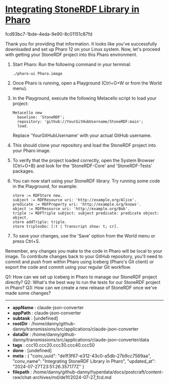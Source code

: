 # [Integrating StoneRDF Library in Pharo](https://claude.ai/chat/de1f3f67-e312-43c0-a5db-27b9cc7569aa)

fcd93bc7-1bde-4eda-9e90-8c01151c87fd

 Thank you for providing that information. It looks like you've successfully downloaded and set up Pharo 12 on your Linux system. Now, let's proceed with getting your StoneRDF project into this Pharo environment.

1. Start Pharo:
   Run the following command in your terminal:
   ```
   ./pharo-ui Pharo.image
   ```

2. Once Pharo is running, open a Playground (Ctrl+O+W or from the World menu).

3. In the Playground, execute the following Metacello script to load your project:
   ```smalltalk
   Metacello new
     baseline: 'StoneRDF';
     repository: 'github://YourGitHubUsername/StoneRDF:main';
     load.
   ```
   Replace 'YourGitHubUsername' with your actual GitHub username.

4. This should clone your repository and load the StoneRDF project into your Pharo image.

5. To verify that the project loaded correctly, open the System Browser (Ctrl+O+B) and look for the 'StoneRDF-Core' and 'StoneRDF-Tests' packages.

6. You can now start using your StoneRDF library. Try running some code in the Playground, for example:
   ```smalltalk
   store := RDFStore new.
   subject := RDFResource uri: 'http://example.org/Alice'.
   predicate := RDFProperty uri: 'http://example.org/knows'.
   object := RDFResource uri: 'http://example.org/Bob'.
   triple := RDFTriple subject: subject predicate: predicate object: object.
   store addTriple: triple.
   store triplesDo: [:t | Transcript show: t; cr].
   ```

7. To save your changes, use the 'Save' option from the World menu or press Ctrl+S.

Remember, any changes you make to the code in Pharo will be local to your image. To contribute changes back to your GitHub repository, you'll need to commit and push from within Pharo using Iceberg (Pharo's Git client) or export the code and commit using your regular Git workflow.

Q1: How can we set up Iceberg in Pharo to manage our StoneRDF project directly?
Q2: What's the best way to run the tests for our StoneRDF project in Pharo?
Q3: How can we create a new release of StoneRDF once we've made some changes?

---

* **appName** : claude-json-converter
* **appPath** : claude-json-converter
* **subtask** : [undefined]
* **rootDir** : /home/danny/github-danny/transmissions/src/applications/claude-json-converter
* **dataDir** : /home/danny/github-danny/transmissions/src/applications/claude-json-converter/data
* **tags** : ccc10.ccc20.ccc30.ccc40.ccc50
* **done** : [undefined]
* **meta** : {
  "conv_uuid": "de1f3f67-e312-43c0-a5db-27b9cc7569aa",
  "conv_name": "Integrating StoneRDF Library in Pharo",
  "updated_at": "2024-07-27T23:51:26.357177Z"
}
* **filepath** : /home/danny/github-danny/hyperdata/docs/postcraft/content-raw/chat-archives/md/de1f/2024-07-27_fcd.md